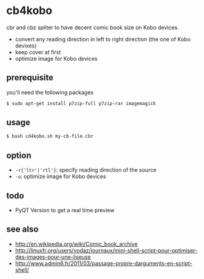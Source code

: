 cb4kobo
=======

cbr and cbz spliter to have decent comic book size on Kobo devices.

* convert any reading direction in left to right direction (the one of Kobo devixes)
* keep cover at first
* optimize image for Kobo devices

prerequisite
------------
you'll need the following packages

``` bash
$ sudo apt-get install p7zip-full p7zip-rar imagemagick
```

usage
-----

``` bash
$ bash cd4kobo.sh my-cb-file.cbr
```

option
------

* `-r{'ltr'|'rtl'}`: specify reading direction of the source
* `-o`: optimize image for Kobo devices

todo
----

* PyQT Version to get a real time preview

see also
--------
* http://en.wikipedia.org/wiki/Comic_book_archive
* http://linuxfr.org/users/yodaz/journaux/mini-shell-script-pour-optimiser-des-images-pour-une-liseuse
* http://www.admin6.fr/2011/03/passage-propre-darguments-en-script-shell/

